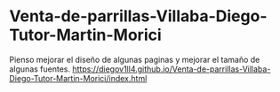 # Venta-de-parrillas-Villaba-Diego-Tutor-Martin-Morici
Pienso mejorar el diseño de algunas paginas y mejorar el tamaño de algunas fuentes.
https://diegov1ll4.github.io/Venta-de-parrillas-Villaba-Diego-Tutor-Martin-Morici/index.html
